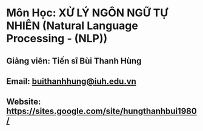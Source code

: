 # Môn Học: XỬ LÝ NGÔN NGỮ TỰ NHIÊN (Natural Language Processing - (NLP))
## Giảng viên: Tiến sĩ Bùi Thanh Hùng
## Email: buithanhhung@iuh.edu.vn
## Website: https://sites.google.com/site/hungthanhbui1980/

